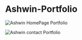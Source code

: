 # Ashwin-Portfolio

![Ashwin HomePage Portfolio](https://github.com/Ashwin-ER/Ashwin-Portfolio/assets/143249415/d4bf10cd-d5d2-44e3-a21a-bdac2b1333e1)

![Ashwin contact Portfolio](https://github.com/Ashwin-ER/Ashwin-Portfolio/assets/143249415/a37a0bd1-afb5-4876-9c02-ff1477a05448)
